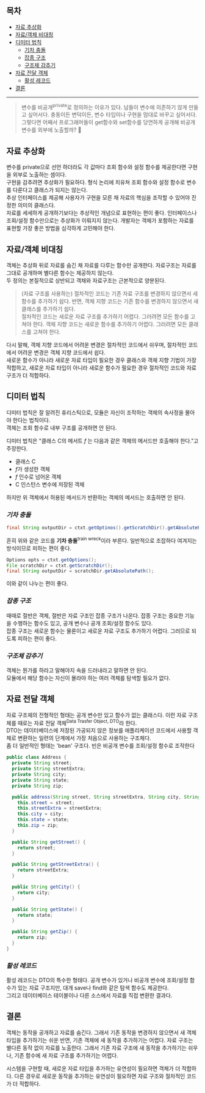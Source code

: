 ## 목차
- [자료 추상화](#1)
- [자료/객체 비대칭](#2)
- [디미터 법칙](#3)
  - [기차 충돌](#3-1)
  - [잡종 구조](#3-2)
  - [구조체 감추기](#3-3)
- [자료 전달 객체](#4)
  - [활성 레코드](#4-1)
- [결론](#5)
***

> 변수를 비공개<sup>private</sup>로 정의하는 이유가 있다. 남들이 변수에 의존하기 않게 만들고 싶어서다.    충동이든 변덕이든, 변수 타입이나 구현을 맘대로 바꾸고 싶어서다.   
> 그렇다면 어째서 프로그래머들이 get함수와 set함수를 당연하게 공개해 비공개 변수를 외부에 노출할까? 🤔

<a name="1"></a>

## 자료 추상화
변수를 private으로 선언 하더라도 각 값마다 조회 함수와 설정 함수를 제공한다면 구현을 외부로 노출하는 셈이다.   
구현을 감추려면 추상화가 필요하다. 형식 논리에 치유쳐 조회 함수와 설정 함수로 변수를 다룬다고 클래스가 되지는 않는다.   
추상 인터페이스를 제공해 사용자가 구현을 모른 채 자료의 핵심을 조작할 수 있어야 진정한 의미의 클래스다.   
자료를 세세하게 공개하기보다는 추상적인 개념으로 표현하는 편이 좋다. 인터페이스나 조회/설정 함수만으로는 추상화가 이뤄지지 않는다. 개발자는 객체가 포함하는 자료를 표현할 가장 좋은 방법을 심각하게 고민해야 한다.

<a name="2"></a>

## 자료/객체 비대칭
객체는 추상화 뒤로 자료를 숨긴 채 자료를 다루는 함수만 공개한다. 자료구조는 자료를 그대로 공개하며 별다른 함수는 제공하지 않는다.   
두 정의는 본질적으로 상반되고 객채와 자료구조는 근본적으로 양분된다.

> (자료 구조를 사용하는) 절차적인 코드는 기존 자료 구조를 변경하지 않으면서 새 함수를 추가하기 쉽다. 반면, 객체 지향 코드는 기존 함수를 변경하지 않으면서 새 클래스를 추가하기 쉽다.   
> 절차적인 코드는 새로운 자료 구조를 추가하기 어렵다. 그러려면 모든 함수를 고쳐야 한다. 객체 지향 코드는 새로운 함수를 추가하기 어렵다. 그러려면 모든 클래스를 고쳐야 한다.

다시 말해, 객체 지향 코드에서 어려운 변경은 절차적인 코드에서 쉬우며, 절차적인 코드에서 어려운 변경은 객체 지향 코드에서 쉽다.   
새로운 함수가 아니라 새로운 자료 타입이 필요한 경우 클래스와 객체 지향 기법이 가장 적합하고, 새로운 자료 타입이 아니라 새로운 함수가 필요한 경우 절차적인 코드와 자료 구조가 더 적합하다.

<a name="3"></a>

## 디미터 법칙
디미터 법칙은 잘 알려진 휴리스틱으로, 모듈은 자신이 조작하는 객체의 속사정을 몰아야 한다는 법칙이다.   
객체는 조회 함수로 내부 구조를 공개하면 안 된다.

디미터 법칙은 "클래스 C의 메서트 *f* 는 다음과 같은 객체의 메서드만 호출해야 한다."고 주장한다.
- 클래스 C
- *f*가 생성한 객체
- *f* 인수로 넘어온 객체
- C 인스턴스 변수에 저장된 객체

하지만 위 객체에서 허용된 메서드가 반환하는 객체의 메서드는 호출하면 안 된다.

<a name="3-1"></a>

### *기차 충돌*
```java
final String outputDir = ctxt.getOptinos().getScratchDir().getAbsolutePath();
```
흔히 위와 같은 코드를 **기차 충돌**<sup>train wreck</sup>이라 부른다. 일반적으로 조잡하다 여겨지는 방식이므로 피하는 편이 좋다.
```java
Options opts = ctxt.getOptions();
File scratchDir = ctxt.getScratchDir();
final String outputDir = scratchDir.getAbsolutePath();
```
이와 같이 나누는 편이 좋다.

<a name="3-2"></a>

### *잡종 구조*
때때로 절반은 객체, 절반은 자료 구조인 잡종 구조가 나온다. 잡종 구조는 중요한 기능을 수행하는 함수도 있고, 공개 변수나 공개 조회/설정 함수도 있다.   
잡종 구조는 새로운 함수는 물론이고 새로운 자료 구조도 추가하기 어렵다. 그러므로 되도록 피하는 편이 좋다.

<a name="3-3"></a>

### *구조체 감추기*
객체는 뭔가를 하라고 말해야지 속을 드러내라고 말하면 안 된다.   
모듈에서 해당 함수는 자신이 몰라야 하는 여러 객체를 탐색할 필요가 없다.

<a name="4"></a>

## 자료 전달 객체
자료 구조체의 전형적인 형태는 공개 변수만 있고 함수가 없는 클래스다. 이런 자료 구조체를 때로는 자료 전달 객체<sup>Data Trasfer Object, DTO</sup>라 한다.   
DTO는 데이터베이스에 저장된 가공되지 않은 정보를 애플리케이션 코드에서 사용할 객체로 변환하는 일련의 단계에서 가장 처음으로 사용하는 구조체다.   
좀 더 일반적인 형태는 'bean' 구조다. 빈은 비공개 변수를 조회/설정 함수로 조작한다
```java
public class Address {
  private String street;
  private String streetExtra;
  private String city;
  private String state;
  private String zip;

  public address(String street, String streetExtra, String city, String state, String zip) {
    this.street = street;
    this.streetExtra = streetExtra;
    this.city = city;
    this.state = state;
    this.zip = zip;
  }

  public String getStreet() {
    return street;
  }

  public String getStreetExtra() {
    return streetExtra;
  }

  public String getCity() {
    return city;
  }

  public String getState() {
    return state;
  }

  public String getZip() {
    return zip;
  }
}
```

<a name="4-1"></a>

### *활성 레코드*
활성 레코드는 DTO의 특수한 형태다. 공개 변수가 있거나 비공개 변수에 조회/설정 함수가 있는 자료 구조지만, 대개 save나 find와 같은 탐색 함수도 제공한다.   
그리고 데이터베이스 테이블이나 다른 소스에서 자료를 직접 변환한 결과다.

<a name="5"></a>

## 결론
객체는 동작을 공개하고 자료를 숨긴다. 그래서 기존 동작을 변경하지 않으면서 새 객체 타입을 추가하기는 쉬운 반면, 기존 객체에 새 동작을 추가하기는 어렵다. 자료 구조는 별다른 동작 없이 자료를 노출한다. 그래서 기존 자료 구조에 새 동작을 추가하기는 쉬우나, 기존 함수에 새 자료 구조를 추가하기는 어렵다.

시스템을 구현할 때, 새로운 자료 타입을 추가하는 유연성이 필요하면 객체가 더 적합하다. 다른 경우로 새로운 동작을 추가하는 유연성이 필요하면 자료 구조와 절차적인 코드가 더 적합하다.
